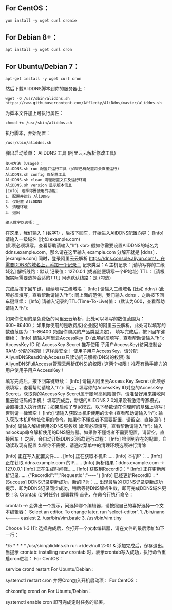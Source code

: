 For CentOS：
--

	yum install -y wget curl cronie

For Debian 8+：
-

	apt install -y wget curl cron

For Ubuntu/Debian 7：
-
	apt-get install -y wget curl cron
然后下载AliDDNS脚本到你的服务器上：

	wget -O /usr/sbin/aliddns.sh https://raw.githubusercontent.com/Afflecky/AliDdns/master/aliddns.sh

为脚本文件加上可执行属性：

	chmod +x /usr/sbin/aliddns.sh
执行脚本，开始配置：

	/usr/sbin/aliddns.sh
弹出启动菜单：
	AliDDNS 工具 (阿里云云解析修改工具)

	使用方法 (Usage)：
	AliDDNS.sh run 配置并运行工具 (如果已有配置将会直接运行)
	AliDDNS.sh config 仅配置工具
	AliDDNS.sh clean 清理配置文件及运行环境
	AliDDNS.sh version 显示版本信息
	[Info] 选择你要使用的功能:
	1. 配置并运行 AliDDNS
	2. 仅配置 AliDDNS
	3. 清理环境
	4. 退出

	输入数字以选择: _
在这里，我们输入 1 (数字1) ，后按下回车，开始进入AliDDNS配置向导：
		[Info] 请输入一级域名 (比如 example.com)<br>
		(此项必须填写，查看帮助请输入“h”):\<br>
假如你需要设置AliDDNS的域名为ddns.example.com，那么请在这里输入 example.com
分解开就是 [ddns] . [example.com]
同时，登录阿里云云解析 https://dns.console.aliyun.com/，在需要DDNS的域名上，添加一个记录：
	记录类型：A
	主机记录：[请填写你的二级域名]
	解析线路：默认
	记录值：127.0.0.1 (或者随便填写一个IP地址)
	TTL： [请根据实际需要选择合适的TTL]
	同步默认线路：是 (勾选)

完成后按下回车键，继续填写二级域名：
[Info] 请输入二级域名 (比如 ddns)
(此项必须填写，查看帮助请输入“h”):
同上面的范例，我们输入 ddns ，之后按下回车键继续：
[Info] 请输入记录的TTL(Time-To-Live)值：
(默认为600，查看帮助请输入“h”):

如果你使用的是免费版的阿里云云解析，此处可以填写的数值范围为：600~86400；
如果你使用的是收费版(企业版)的阿里云云解析，此处可以填写的数值范围为：1~86400 (根据你购买的产品类型决定)。
填写完成后，按下回车键继续：
[Info] 请输入阿里云AccessKey ID
(此项必须填写，查看帮助请输入“h”):
AccessKey ID 和 AccessKey Secret 推荐使用 子用户AccessKey(访问控制台RAM) 分配的权限！这样最安全！
使用子用户AccessKey，请分配 AliyunDNSReadOnlyAccess(只读访问云解析(DNS)的权限) 和 AliyunDNSFullAccess(管理云解析(DNS)的权限) 这两个权限！推荐有动手能力的用户使用子用户AccessKey！

填写完成后，按下回车键继续：
[Info] 请输入阿里云Access Key Secret
(此项必须填写，查看帮助请输入“h”):
同上，填写你的AccessKey ID对应的AccessKey Secret。获取你的AccessKey Secret属于账号高风险操作，请准备好用来接收阿里云验证码的手机！
填写完成后，新版的AliDDNS 2.0如果没有激活专家模式，会直接进入执行流程；如果启动了专家模式，以下参数请在你理解的基础上填写！否则请一律留空！
[Info] 请输入获取本机IP使用的命令
(查看帮助请输入“h”):
输入获取本机IP地址使用的命令。如果你不懂或者不需要配置，请留空，直接回车！
[Info] 请输入解析使用的DNS服务器
(此项必须填写，查看帮助请输入“h”):
输入nslookup命令解析使用的DNS服务器。如果你不懂或者不需要配置，请留空，直接回车！
之后，会自动开始DDNS(测试)运行过程：
[Info] 检测到存在的配置，自动读取现有配置
如果你不需要，请通过菜单中的清理环境选项进行清除

[Info] 正在写入配置文件……
[Info] 正在获取本机IP……
[Info] 本机IP：...
[Info] 正在获取 ddns.example.com 的IP……
[Info] 解析结果：ddns.example.com -> 127.0.0.1
[Info] 正在生成时间戳……
[Info] 获取到RecordID：*
[Info] 正在更新解析记录……
{"RecordId":"","RequestId":"----"}
[Info] 已经更新RecordID：*
[Success] DDNS记录更新成功，新的IP为：...
出现最后的 DDNS记录更新成功 提示，即为DDNS记录同步成功，稍后等待DNS解析生效，即可完成DDNS域名更换！3. Crontab (定时任务) 部署教程
首先，在命令行执行命令：

crontab -e
会弹出一个提示，问选择哪个编辑器，请按照自己的喜好选择一个文本编辑器：
Select an editor. To change later, run 'select-editor'.
	1. 
/bin/nano <---- easiest
	2. 
/usr/bin/vim.basic
	3. 
/usr/bin/vim.tiny


Choose 1-3 [1]:
选择完成后，会打开一个文本编辑器，请在文件的最后添加如下一行：

*/5 * * * * /usr/sbin/aliddns.sh run >/dev/null 2>&1 &
添加完成后，保存退出。
当提示 crontab: installing new crontab 时，表示crontab写入成功，执行命令重启cron进程：
For CentOS：

service crond restart
For Ubuntu/Debian：

systemctl restart cron
并将Cron加入开机启动项：
For CentOS：

chkconfig crond on
For Ubuntu/Debian：

systemctl enable cron
即可完成定时任务的部署。
